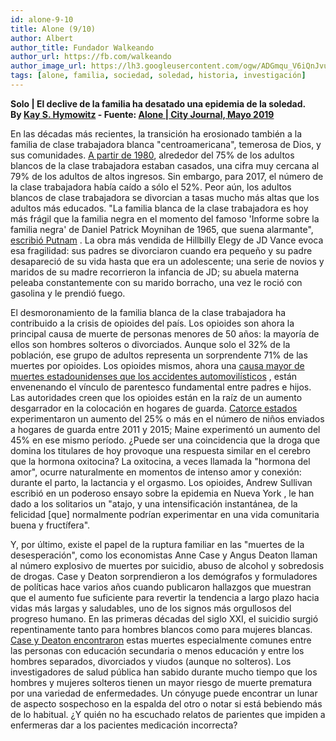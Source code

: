 ```yaml
---
id: alone-9-10
title: Alone (9/10)
author: Albert
author_title: Fundador Walkeando
author_url: https://fb.com/walkeando
author_image_url: https://lh3.googleusercontent.com/ogw/ADGmqu_V6iQnJvuIOUFQJ8ebZQW6vvBd8lk0fipmF92Z
tags: [alone, familia, sociedad, soledad, historia, investigación]
---
```


**Solo | El declive de la familia ha desatado una epidemia de la soledad.**  
**By [Kay S. Hymowitz](https://www.city-journal.org/contributor/kay-s-hymowitz_90) - Fuente: [Alone | City Journal, Mayo 2019](https://www.city-journal.org/decline-of-family-loneliness-epidemic)**

En las décadas más recientes, la transición ha erosionado también a la familia de clase trabajadora blanca "centroamericana", temerosa de Dios, y sus comunidades. [A partir de 1980](http://opportunityamericaonline.org/wp-content/uploads/2018/10/WCG-final_web.pdf), alrededor del 75% de los adultos blancos de la clase trabajadora estaban casados, una cifra muy cercana al 79% de los adultos de altos ingresos. Sin embargo, para 2017, el número de la clase trabajadora había caído a sólo el 52%. Peor aún, los adultos blancos de clase trabajadora se divorcian a tasas mucho más altas que los adultos más educados. "La familia blanca de la clase trabajadora es hoy más frágil que la familia negra en el momento del famoso 'Informe sobre la familia negra' de Daniel Patrick Moynihan de 1965, que suena alarmante", [escribió Putnam](https://www.jec.senate.gov/public/_cache/files/222a1636-e668-4893-b082-418a100fd93d/robert-putnam-testimony.pdf) . La obra más vendida de Hillbilly Elegy de JD Vance evoca esa fragilidad: sus padres se divorciaron cuando era pequeño y su padre desapareció de su vida hasta que era un adolescente; una serie de novios y maridos de su madre recorrieron la infancia de JD; su abuela materna peleaba constantemente con su marido borracho, una vez le roció con gasolina y le prendió fuego.

El desmoronamiento de la familia blanca de la clase trabajadora ha contribuido a la crisis de opioides del país. Los opioides son ahora la principal causa de muerte de personas menores de 50 años: la mayoría de ellos son hombres solteros o divorciados. Aunque solo el 32% de la población, ese grupo de adultos representa un sorprendente 71% de las muertes por opioides. Los opioides mismos, ahora una [causa mayor de muertes estadounidenses que los accidentes automovilísticos](https://translate.googleusercontent.com/translate_c?depth=1&rurl=translate.google.com&sl=auto&source=osdd&sp=nmt4&tl=es&u=https://www.cnbc.com/2019/01/15/americans-more-likely-to-die-from-opioid-overdose-than-car-accident.html&xid=17259,15700021,15700186,15700191,15700259,15700271,15700302&usg=ALkJrhi7TFTU8jxoFCxMMV6dYXQBKoas_g) , están envenenando el vínculo de parentesco fundamental entre padres e hijos. Las autoridades creen que los opioides están en la raíz de un aumento desgarrador en la colocación en hogares de guarda. [Catorce estados](https://translate.googleusercontent.com/translate_c?depth=1&rurl=translate.google.com&sl=auto&source=osdd&sp=nmt4&tl=es&u=https://www.motherjones.com/politics/2017/07/children-ohio-opioid-epidemic/&xid=17259,15700021,15700186,15700191,15700259,15700271,15700302&usg=ALkJrhjNPAtB5ceJiV3ZNIPHec_0olU5tQ) experimentaron un aumento del 25% o más en el número de niños enviados a hogares de guarda entre 2011 y 2015; Maine experimentó un aumento del 45% en ese mismo período. ¿Puede ser una coincidencia que la droga que domina los titulares de hoy provoque una respuesta similar en el cerebro que la hormona oxitocina? La oxitocina, a veces llamada la "hormona del amor", ocurre naturalmente en momentos de intenso amor y conexión: durante el parto, la lactancia y el orgasmo. Los opioides, Andrew Sullivan escribió en un poderoso ensayo sobre la epidemia en Nueva York , le han dado a los solitarios un "atajo, y una intensificación instantánea, de la felicidad [que] normalmente podrían experimentar en una vida comunitaria buena y fructífera".

Y, por último, existe el papel de la ruptura familiar en las "muertes de la desesperación", como los economistas Anne Case y Angus Deaton llaman al número explosivo de muertes por suicidio, abuso de alcohol y sobredosis de drogas. Case y Deaton sorprendieron a los demógrafos y formuladores de políticas hace varios años cuando publicaron hallazgos que muestran que el aumento fue suficiente para revertir la tendencia a largo plazo hacia vidas más largas y saludables, uno de los signos más orgullosos del progreso humano. En las primeras décadas del siglo XXI, el suicidio surgió repentinamente tanto para hombres blancos como para mujeres blancas. [Case y Deaton encontraron](https://translate.googleusercontent.com/translate_c?depth=1&rurl=translate.google.com&sl=auto&source=osdd&sp=nmt4&tl=es&u=https://www.brookings.edu/wp-content/uploads/2017/08/casetextsp17bpea.pdf&xid=17259,15700021,15700186,15700191,15700259,15700271,15700302&usg=ALkJrhhG20bAlrC1vGDuUJqCUSH28SmU6w) estas muertes especialmente comunes entre las personas con educación secundaria o menos educación y entre los hombres separados, divorciados y viudos (aunque no solteros). Los investigadores de salud pública han sabido durante mucho tiempo que los hombres y mujeres solteros tienen un mayor riesgo de muerte prematura por una variedad de enfermedades. Un cónyuge puede encontrar un lunar de aspecto sospechoso en la espalda del otro o notar si está bebiendo más de lo habitual. ¿Y quién no ha escuchado relatos de parientes que impiden a enfermeras dar a los pacientes medicación incorrecta?
